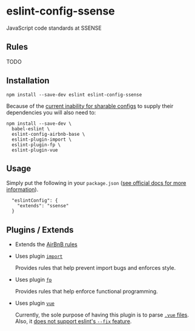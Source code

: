# eslint-config-ssense

JavaScript code standards at SSENSE

## Rules

TODO

## Installation
```
npm install --save-dev eslint eslint-config-ssense
```

Because of the [current inability for sharable configs](https://github.com/eslint/eslint/issues/3458) to supply their dependencies you will also need to:

```
npm install --save-dev \
  babel-eslint \
  eslint-config-airbnb-base \
  eslint-plugin-import \
  eslint-plugin-fp \
  eslint-plugin-vue
```


## Usage

Simply put the following in your `package.json` ([see official docs for more information](http://eslint.org/docs/user-guide/configuring#extending-configuration-files)).

```
  "eslintConfig": {
    "extends": "ssense"
  }
```


## Plugins / Extends

* Extends the [AirBnB rules](https://github.com/airbnb/javascript)

* Uses plugin [`import`](https://github.com/benmosher/eslint-plugin-import)

  Provides rules that help prevent import bugs and enforces style.

* Uses plugin [`fp`](https://github.com/jfmengels/eslint-plugin-fp)

  Provides rules that help enforce functional programming.

* Uses plugin [`vue`](https://github.com/vuejs/eslint-plugin-vue)

  Currently, the sole purpose of having this plugin is to parse [`.vue` files](https://vuejs.org/v2/guide/single-file-components.html). Also, it [does not support eslint's `--fix` feature](https://github.com/vuejs/eslint-plugin-vue/issues/1).
